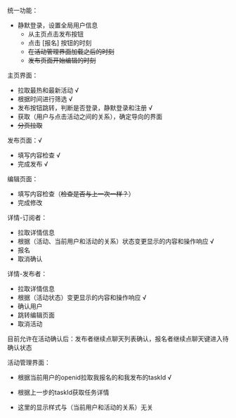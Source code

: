 统一功能：

- 静默登录，设置全局用户信息
  - 从主页点击发布按钮
  - 点击 [报名] 按钮的时刻
  - ~~在活动管理界面加载之后的时刻~~
  - ~~发布页面开始编辑的时刻~~



主页界面：

- 拉取最热和最新活动 √
- 根据时间进行筛选 √
- 发布按钮跳转，判断是否登录，静默登录和注册 √
- 获取（用户与点击活动之间的关系），确定导向的界面
- ~~分页拉取~~



发布页面：√

- 填写内容检查 √
- 完成发布 √



编辑页面：

- 填写内容检查（~~检查是否与上一次一样？~~）
- 完成修改



详情-订阅者：

- 拉取详情信息
- 根据（活动、当前用户和活动的关系）状态变更显示的内容和操作响应 √
- 报名
- 取消确认



详情-发布者：

- 拉取详情信息
- 根据（活动状态）变更显示的内容和操作响应 √
- 确认用户
- 跳转编辑页面
- 取消活动



目前允许在活动确认后：发布者继续点聊天列表确认，报名者继续点聊天键进入待确认状态





活动管理界面：

- 根据当前用户的openid拉取我报名的和我发布的taskId √

- 根据上一步的taskId获取任务详情

- 这里的显示样式与（当前用户和活动的关系）无关 

  